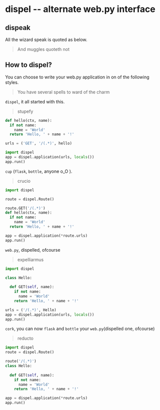 dispel -- alternate web.py interface
===

## dispeak

All the wizard speak is quoted as below.
> And muggles quoteth not

## How to dispel?

You can choose to write your web.py application in on of the following styles.

> You have several spells to ward of the charm

`dispel`, it all started with this.

> stupefy 

```python
def hello(ctx, name):
  if not name:
    name = 'World'
  return 'Hello, ' + name + '!'

urls = ('GET', '/(.*)', hello)

import dispel
app = dispel.application(urls, locals())
app.run()
```

`cup` (`flask`, `bottle`, anyone o_O ).

> crucio

```python
import dispel

route = dispel.Route()

route.GET('/(.*)')
def hello(ctx, name):
  if not name:
    name = 'World'
  return 'Hello, ' + name + '!'

app = dispel.application(*route.urls)
app.run()
```

`web.py`, dispelled, ofcourse

> expelliarmus

```python
import dispel

class Hello:
  
  def GET(self, name):
    if not name:
      name = 'World'
    return 'Hello, ' + name + '!'

urls = ('/(.*)', Hello)
app = dispel.application(urls, locals())
app.run()
```

`cork`, you can now `flask` and `bottle` your `web.py`(dispelled one, ofcourse)

> reducto

```python
import dispel
route = dispel.Route()

route('/(.*)')
class Hello:
  
  def GET(self, name):
    if not name:
      name = 'World'
    return 'Hello, ' + name + '!'

app = dispel.application(*route.urls)
app.run()
```

